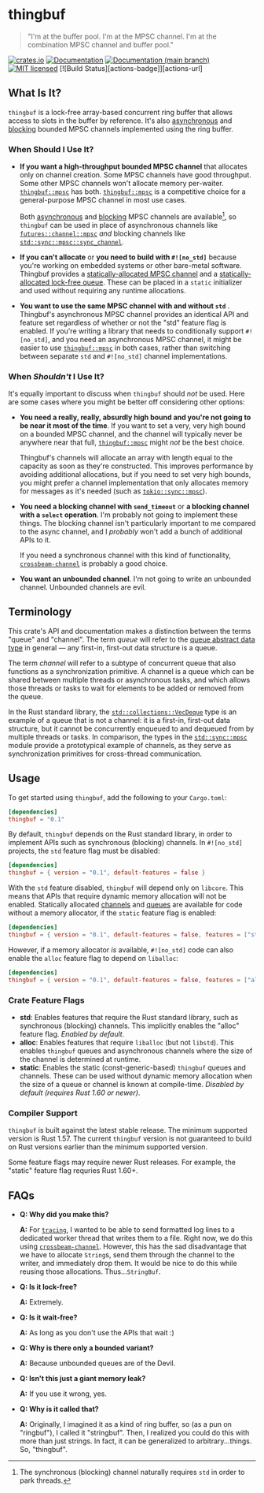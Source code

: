 # thingbuf

> "I'm at the buffer pool. I'm at the MPSC channel. I'm at the combination MPSC
> channel and buffer pool."

[![crates.io][crates-badge]][crates-url]
[![Documentation][docs-badge]][docs-url]
[![Documentation (`main` branch)][docs-main-badge]][docs-main-url]
[![MIT licensed][mit-badge]][mit-url]
[![Build Status][actions-badge]][actions-url]

[crates-badge]: https://img.shields.io/crates/v/thingbuf.svg
[crates-url]: https://crates.io/crates/thingbuf
[docs-badge]: https://docs.rs/thingbuf/badge.svg
[docs-url]: https://docs.rs/thingbuf
[docs-main-badge]: https://img.shields.io/netlify/f2cde148-79c2-4e3f-ab2b-285dff1b9fdf?label=docs%20%28main%20branch%29
[docs-main-url]: https://thingbuf.elizas.website
[mit-badge]: https://img.shields.io/badge/license-MIT-blue.svg
[mit-url]: ../LICENSE
## What Is It?

`thingbuf` is a lock-free array-based concurrent ring buffer that allows access
to slots in the buffer by reference. It's also [asynchronous][`thingbuf::mpsc`]
and [blocking][`thingbuf::mpsc::sync`] bounded MPSC channels implemented using
the ring buffer.

### When Should I Use It?

- **If you want a high-throughput bounded MPSC channel** that allocates only on
  channel creation. Some MPSC channels have good throughput. Some other MPSC
  channels won't allocate memory per-waiter. [`thingbuf::mpsc`] has both.
  [`thingbuf::mpsc`] is a competitive choice for a general-purpose
  MPSC channel in most use cases.

  Both [asynchronous][`thingbuf::mpsc`] and [blocking][`thingbuf::mpsc::sync`]
  MPSC channels are available[^blocking-std], so `thingbuf` can be used in place
  of asynchronous channels like [`futures::channel::mpsc`] *and* blocking
  channels like [`std::sync::mpsc::sync_channel`].

- **If you can't allocate** or **you need to build with `#![no_std]`** because
  you're working on embedded systems or other bare-metal software. Thingbuf
  provides a [statically-allocated MPSC channel][static-mpsc] and a
  [statically-allocated lock-free queue][static-queue]. These can be placed in a
  `static` initializer and used without requiring any runtime allocations.

- **You want to use the same MPSC channel with and without `std`** . Thingbuf's
  asynchronous MPSC channel provides an identical API and feature set regardless
  of whether or not the "std" feature flag is enabled. If you're writing a library that
  needs to conditionally support `#![no_std]`, and you need an asynchronous MPSC
  channel, it might be easier to use [`thingbuf::mpsc`] in both cases, rather
  than switching between separate `std` and `#![no_std]` channel
  implementations.

### When *Shouldn't* I Use It?

It's equally important to discuss when `thingbuf` should *not* be used. Here are
some cases where you might be better off considering other options:

- **You need a really, really, absurdly high bound and you're not going to be
  near it most of the time**. If you want to set a very, very high bound on a
  bounded MPSC channel, and the channel will typically never be anywhere near
  that full, [`thingbuf::mpsc`] might *not* be the best choice.

  Thingbuf's channels will allocate an array with length equal to the capacity
  as soon as they're constructed. This improves performance by avoiding
  additional allocations, but if you need to set very high bounds, you might
  prefer a channel implementation that only allocates memory for messages as
  it's needed (such as [`tokio::sync::mpsc`]).

- **You need a blocking channel with `send_timeout`** or **a blocking channel
  with a `select` operation**. I'm probably not going to implement these things.
  The blocking channel isn't particularly important to me compared to the async
  channel, and I _probably_ won't add a bunch of additional APIs to it.

  If you need a synchronous channel with this kind of functionality,
  [`crossbeam-channel`] is probably a good choice.

- **You want an unbounded channel**. I'm not going to write an unbounded
  channel. Unbounded channels are evil.

## Terminology

This crate's API and documentation makes a distinction between the terms "queue"
and "channel". The term _queue_ will refer to the [queue abstract data
type][q-adt] in general &mdash; any first-in, first-out data structure is a
queue.

The term _channel_ will refer to a subtype of concurrent queue that also
functions as a synchronization primitive. A channel is a queue which can be
shared between multiple threads or asynchronous tasks, and which allows those
threads or tasks to wait for elements to be added or removed from the queue.

In the Rust standard library, the [`std::collections::VecDeque`] type
is an example of a queue that is not a channel: it is a first-in, first-out data
structure, but it cannot be concurrently enqueued to and dequeued from by
multiple threads or tasks. In comparison, the types in the [`std::sync::mpsc`]
module provide a prototypical example of channels, as they serve as
synchronization primitives for cross-thread communication.

[q-adt]: https://en.wikipedia.org/wiki/Queue_(abstract_data_type)
[`std::collections::VecDeque`]: https://doc.rust-lang.org/stable/std/collections/struct.VecDeque.html
[`std::sync::mpsc`]: https://doc.rust-lang.org/stable/std/sync/mpsc/index.html

## Usage

To get started using `thingbuf`, add the following to your `Cargo.toml`:

```toml
[dependencies]
thingbuf = "0.1"
```

By default, `thingbuf` depends on the Rust standard library, in order to
implement APIs such as synchronous (blocking) channels. In `#![no_std]`
projects, the `std` feature flag must be disabled:

```toml
[dependencies]
thingbuf = { version = "0.1", default-features = false }
```

With the `std` feature disabled, `thingbuf` will depend only on `libcore`. This
means that APIs that require dynamic memory allocation will not be enabled.
Statically allocated [channels][static-mpsc] and [queues][static-queue] are
available for code without a memory allocator, if the `static` feature flag is
enabled:

```toml
[dependencies]
thingbuf = { version = "0.1", default-features = false, features = ["static"] }
```

However, if a memory allocator _is_ available, `#![no_std]` code can also enable
the `alloc` feature flag to depend on `liballoc`:

```toml
[dependencies]
thingbuf = { version = "0.1", default-features = false, features = ["alloc"] }
```

### Crate Feature Flags

- **std**: Enables features that require the Rust standard library, such as
  synchronous (blocking) channels. This implicitly enables the "alloc" feature
  flag. _Enabled by default_.
- **alloc**: Enables features that require `liballoc` (but not `libstd`). This
  enables `thingbuf` queues and asynchronous channels where the size of the
  channel is determined at runtime.
- **static**: Enables the static (const-generic-based) `thingbuf` queues and
  channels. These can be used without dynamic memory allocation when the size of
  a queue or channel is known at compile-time. _Disabled by default (requires
  Rust 1.60 or newer)_.

### Compiler Support

`thingbuf` is built against the latest stable release. The minimum supported
version is Rust 1.57. The current `thingbuf` version is not guaranteed to build on Rust
versions earlier than the minimum supported version.

Some feature flags may require newer Rust releases. For example, the "static"
feature flag requries Rust 1.60+.

## FAQs

- **Q: Why did you make this?**

  **A:** For [`tracing`], I wanted to be able to send formatted log lines to a
  dedicated worker thread that writes them to a file. Right now, we do this
  using [`crossbeam-channel`]. However, this has the sad disadvantage that we have
  to allocate `String`s, send them through the channel to the writer, and
  immediately drop them. It would be nice to do this while reusing those
  allocations. Thus...`StringBuf`.

- **Q: Is it lock-free?**

  **A:** Extremely.

- **Q: Is it wait-free?**

  **A:** As long as you don't use the APIs that wait :)

- **Q: Why is there only a bounded variant?**

  **A:** Because unbounded queues are of the Devil.

- **Q: Isn't this just a giant memory leak?**

  **A:** If you use it wrong, yes.

- **Q: Why is it called that?**

  **A:** Originally, I imagined it as a kind of ring buffer, so (as a pun on
  "ringbuf"), I called it "stringbuf". Then, I realized you could do this with
  more than just strings. In fact, it can be generalized to arbitrary...things.
  So, "thingbuf".

[`thingbuf::mpsc`]: https://docs.rs/thingbuf/0.1/thingbuf/mpsc/index.html
[`thingbuf::mpsc::sync`]: https://docs.rs/thingbuf/0.1/thingbuf/mpsc/sync/index.html
[static-queue]: https://docs.rs/thingbuf/0.1/thingbuf/struct.StaticThingBuf.html
[static-mpsc]: https://docs.rs/thingbuf/0.1./thingbuf/mpsc/struct.StaticChannel.html
[`futures::channel::mpsc`]: https://docs.rs/futures/latest/futures/channel/mpsc/index.html
[`std::sync::mpsc::sync_channel`]: https://doc.rust-lang.org/stable/std/sync/mpsc/fn.sync_channel.html
[`tokio::sync::mpsc`]: https://docs.rs/tokio/latest/tokio/sync/mpsc/index.html
[`tracing`]: https://crates.io/crates/tracing
[`crossbeam-channel`]: https://crates.io/crates/crossbeam-channel

[^blocking-std]: The synchronous (blocking) channel naturally requires `std` in
order to park threads.